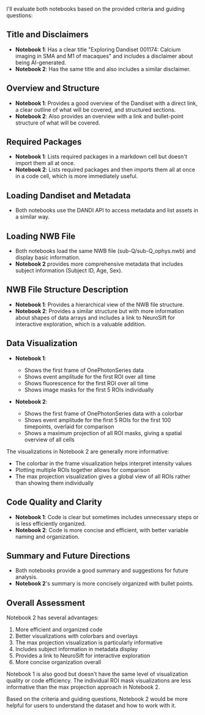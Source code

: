I'll evaluate both notebooks based on the provided criteria and guiding questions:

## Title and Disclaimers
- **Notebook 1**: Has a clear title "Exploring Dandiset 001174: Calcium imaging in SMA and M1 of macaques" and includes a disclaimer about being AI-generated.
- **Notebook 2**: Has the same title and also includes a similar disclaimer.

## Overview and Structure
- **Notebook 1**: Provides a good overview of the Dandiset with a direct link, a clear outline of what will be covered, and structured sections.
- **Notebook 2**: Also provides an overview with a link and bullet-point structure of what will be covered.

## Required Packages
- **Notebook 1**: Lists required packages in a markdown cell but doesn't import them all at once.
- **Notebook 2**: Lists required packages and then imports them all at once in a code cell, which is more immediately useful.

## Loading Dandiset and Metadata
- Both notebooks use the DANDI API to access metadata and list assets in a similar way.

## Loading NWB File
- Both notebooks load the same NWB file (sub-Q/sub-Q_ophys.nwb) and display basic information.
- **Notebook 2** provides more comprehensive metadata that includes subject information (Subject ID, Age, Sex).

## NWB File Structure Description
- **Notebook 1**: Provides a hierarchical view of the NWB file structure.
- **Notebook 2**: Provides a similar structure but with more information about shapes of data arrays and includes a link to NeuroSift for interactive exploration, which is a valuable addition.

## Data Visualization
- **Notebook 1**:
  - Shows the first frame of OnePhotonSeries data
  - Shows event amplitude for the first ROI over all time
  - Shows fluorescence for the first ROI over all time
  - Shows image masks for the first 5 ROIs individually

- **Notebook 2**:
  - Shows the first frame of OnePhotonSeries data with a colorbar
  - Shows event amplitude for the first 5 ROIs for the first 100 timepoints, overlaid for comparison
  - Shows a maximum projection of all ROI masks, giving a spatial overview of all cells

The visualizations in Notebook 2 are generally more informative:
- The colorbar in the frame visualization helps interpret intensity values
- Plotting multiple ROIs together allows for comparison
- The max projection visualization gives a global view of all ROIs rather than showing them individually

## Code Quality and Clarity
- **Notebook 1**: Code is clear but sometimes includes unnecessary steps or is less efficiently organized.
- **Notebook 2**: Code is more concise and efficient, with better variable naming and organization.

## Summary and Future Directions
- Both notebooks provide a good summary and suggestions for future analysis.
- **Notebook 2**'s summary is more concisely organized with bullet points.

## Overall Assessment
Notebook 2 has several advantages:
1. More efficient and organized code
2. Better visualizations with colorbars and overlays
3. The max projection visualization is particularly informative
4. Includes subject information in metadata display
5. Provides a link to NeuroSift for interactive exploration
6. More concise organization overall

Notebook 1 is also good but doesn't have the same level of visualization quality or code efficiency. The individual ROI mask visualizations are less informative than the max projection approach in Notebook 2.

Based on the criteria and guiding questions, Notebook 2 would be more helpful for users to understand the dataset and how to work with it.